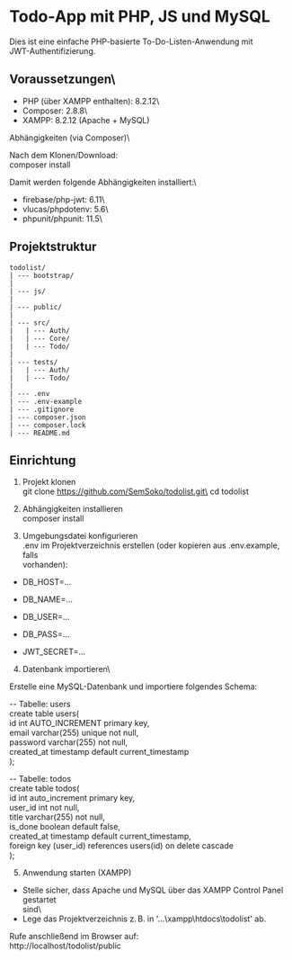 # Todo-App mit PHP, JS und MySQL

Dies ist eine einfache PHP-basierte To-Do-Listen-Anwendung mit\
JWT-Authentifizierung.

## Voraussetzungen\
- PHP (über XAMPP enthalten): 8.2.12\
- Composer: 2.8.8\
- XAMPP: 8.2.12 (Apache + MySQL)

Abhängigkeiten (via Composer)\

Nach dem Klonen/Download:\
composer install

Damit werden folgende Abhängigkeiten installiert:\
- firebase/php-jwt: 6.11\
- vlucas/phpdotenv: 5.6\
- phpunit/phpunit: 11.5\

## Projektstruktur

```
todolist/
| --- bootstrap/
|
| --- js/
|
| --- public/
|
| --- src/
|	| --- Auth/
|	| --- Core/
|	| --- Todo/
|
| --- tests/
|	| --- Auth/
|	| --- Todo/
|
| --- .env
| --- .env-example
| --- .gitignore
| --- composer.json
| --- composer.lock
| --- README.md
```

## Einrichtung

1.	Projekt klonen\
git clone https://github.com/SemSoko/todolist.git\
cd todolist

2.	Abhängigkeiten installieren\
composer install

3.	Umgebungsdatei konfigurieren\
.env im Projektverzeichnis erstellen (oder kopieren aus .env.example, falls\
vorhanden):

- DB_HOST=...
- DB_NAME=...
- DB_USER=...
- DB_PASS=...

- JWT_SECRET=...

4.	Datenbank importieren\

Erstelle eine MySQL-Datenbank und importiere folgendes Schema:

--	Tabelle: users\
create table users(\
	id int AUTO_INCREMENT primary key,\
	email varchar(255) unique not null,\
	password varchar(255) not null,\
	created_at timestamp default current_timestamp\
);

--	Tabelle: todos\
create table todos(\
	id int auto_increment primary key,\
	user_id int not null,\
	title varchar(255) not null,\
	is_done boolean default false,\
	created_at timestamp default current_timestamp,\
	foreign key (user_id) references users(id) on delete cascade\
);

5.	Anwendung starten (XAMPP)

-	Stelle sicher, dass Apache und MySQL über das XAMPP Control Panel gestartet\
	sind\
-	Lege das Projektverzeichnis z. B. in '...\xampp\htdocs\todolist' ab.

Rufe anschließend im Browser auf:\
http://localhost/todolist/public
